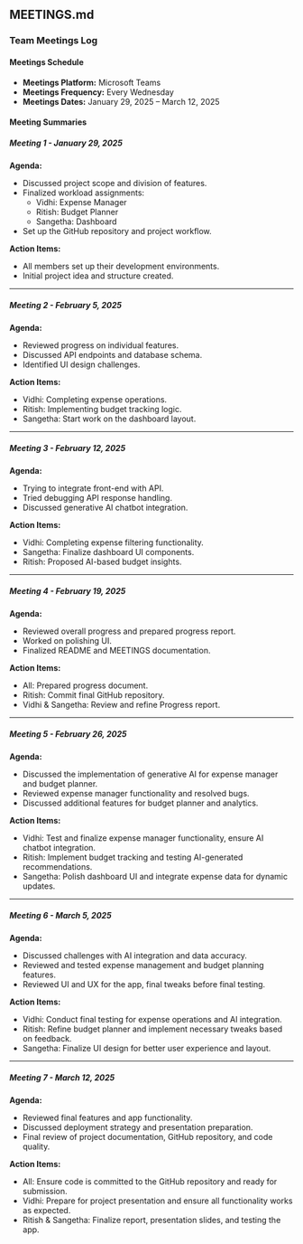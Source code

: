 ## **MEETINGS.md**  

### **Team Meetings Log**  

#### **Meetings Schedule**  
- **Meetings Platform:** Microsoft Teams  
- **Meetings Frequency:** Every Wednesday  
- **Meetings Dates:** January 29, 2025 – March 12, 2025  

#### **Meeting Summaries**  

##### **Meeting 1 - January 29, 2025**  
**Agenda:**  
- Discussed project scope and division of features.  
- Finalized workload assignments:  
  - Vidhi: Expense Manager  
  - Ritish: Budget Planner  
  - Sangetha: Dashboard  
- Set up the GitHub repository and project workflow.  

**Action Items:**  
- All members set up their development environments.  
- Initial project idea and structure created.  

---

##### **Meeting 2 - February 5, 2025**  
**Agenda:**  
- Reviewed progress on individual features.  
- Discussed API endpoints and database schema.  
- Identified UI design challenges.  

**Action Items:**  
- Vidhi: Completing expense operations.  
- Ritish: Implementing budget tracking logic.  
- Sangetha: Start work on the dashboard layout.  

---

##### **Meeting 3 - February 12, 2025**  
**Agenda:**  
- Trying to integrate front-end with API.  
- Tried debugging API response handling.  
- Discussed generative AI chatbot integration.  

**Action Items:**  
- Vidhi: Completing expense filtering functionality. 
- Sangetha: Finalize dashboard UI components.  
- Ritish: Proposed AI-based budget insights.  
 
---

##### **Meeting 4 - February 19, 2025**  
**Agenda:**  
- Reviewed overall progress and prepared progress report.  
- Worked on polishing UI.  
- Finalized README and MEETINGS documentation.  

**Action Items:**  
- All: Prepared progress document.  
- Ritish: Commit final GitHub repository.  
- Vidhi & Sangetha: Review and refine Progress report.  

---

##### **Meeting 5 - February 26, 2025**  
**Agenda:**
- Discussed the implementation of generative AI for expense manager and budget planner.
- Reviewed expense manager functionality and resolved bugs.
- Discussed additional features for budget planner and analytics.

**Action Items:**
- Vidhi: Test and finalize expense manager functionality, ensure AI chatbot integration.
- Ritish: Implement budget tracking and testing AI-generated recommendations.
- Sangetha: Polish dashboard UI and integrate expense data for dynamic updates.

---

##### **Meeting 6 - March 5, 2025**  
**Agenda:**
- Discussed challenges with AI integration and data accuracy.
- Reviewed and tested expense management and budget planning features.
- Reviewed UI and UX for the app, final tweaks before final testing.

**Action Items:**
- Vidhi: Conduct final testing for expense operations and AI integration.
- Ritish: Refine budget planner and implement necessary tweaks based on feedback.
- Sangetha: Finalize UI design for better user experience and layout.

---

##### **Meeting 7 - March 12, 2025**  
**Agenda:**
- Reviewed final features and app functionality.
- Discussed deployment strategy and presentation preparation.
- Final review of project documentation, GitHub repository, and code quality.

**Action Items:**

- All: Ensure code is committed to the GitHub repository and ready for submission.
- Vidhi: Prepare for project presentation and ensure all functionality works as expected.
- Ritish & Sangetha: Finalize report, presentation slides, and testing the app.
